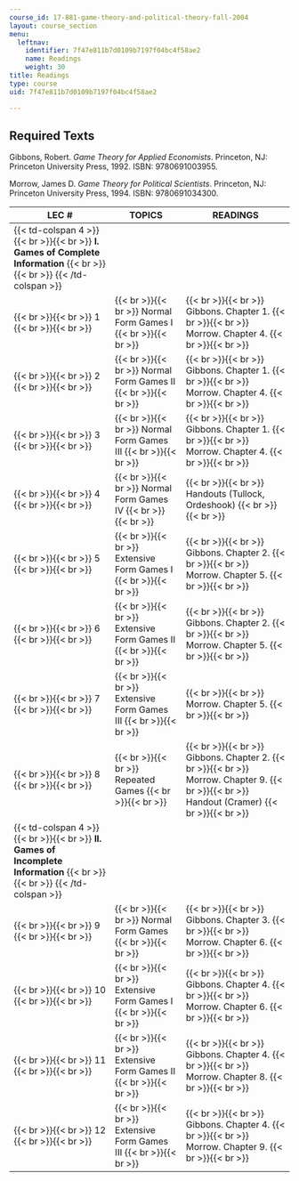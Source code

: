 ```yaml
---
course_id: 17-881-game-theory-and-political-theory-fall-2004
layout: course_section
menu:
  leftnav:
    identifier: 7f47e811b7d0109b7197f04bc4f58ae2
    name: Readings
    weight: 30
title: Readings
type: course
uid: 7f47e811b7d0109b7197f04bc4f58ae2

---
```


Required Texts
--------------

Gibbons, Robert. _Game Theory for Applied Economists_. Princeton, NJ: Princeton University Press, 1992. ISBN: 9780691003955.

Morrow, James D. _Game Theory for Political Scientists_. Princeton, NJ: Princeton University Press, 1994. ISBN: 9780691034300.

| LEC # | TOPICS | READINGS |
| --- | --- | --- |
| {{< td-colspan 4 >}} {{< br >}}{{< br >}} **I. Games of Complete Information** {{< br >}}{{< br >}} {{< /td-colspan >}} ||||
|  {{< br >}}{{< br >}} 1 {{< br >}}{{< br >}}  |  {{< br >}}{{< br >}} Normal Form Games I {{< br >}}{{< br >}}  |  {{< br >}}{{< br >}} Gibbons. Chapter 1. {{< br >}}{{< br >}} Morrow. Chapter 4. {{< br >}}{{< br >}}  |
|  {{< br >}}{{< br >}} 2 {{< br >}}{{< br >}}  |  {{< br >}}{{< br >}} Normal Form Games II {{< br >}}{{< br >}}  |  {{< br >}}{{< br >}} Gibbons. Chapter 1. {{< br >}}{{< br >}} Morrow. Chapter 4. {{< br >}}{{< br >}}  |
|  {{< br >}}{{< br >}} 3 {{< br >}}{{< br >}}  |  {{< br >}}{{< br >}} Normal Form Games III {{< br >}}{{< br >}}  |  {{< br >}}{{< br >}} Gibbons. Chapter 1. {{< br >}}{{< br >}} Morrow. Chapter 4. {{< br >}}{{< br >}}  |
|  {{< br >}}{{< br >}} 4 {{< br >}}{{< br >}}  |  {{< br >}}{{< br >}} Normal Form Games IV {{< br >}}{{< br >}}  |  {{< br >}}{{< br >}} Handouts (Tullock, Ordeshook) {{< br >}}{{< br >}}  |
|  {{< br >}}{{< br >}} 5 {{< br >}}{{< br >}}  |  {{< br >}}{{< br >}} Extensive Form Games I {{< br >}}{{< br >}}  |  {{< br >}}{{< br >}} Gibbons. Chapter 2. {{< br >}}{{< br >}} Morrow. Chapter 5. {{< br >}}{{< br >}}  |
|  {{< br >}}{{< br >}} 6 {{< br >}}{{< br >}}  |  {{< br >}}{{< br >}} Extensive Form Games II {{< br >}}{{< br >}}  |  {{< br >}}{{< br >}} Gibbons. Chapter 2. {{< br >}}{{< br >}} Morrow. Chapter 5. {{< br >}}{{< br >}}  |
|  {{< br >}}{{< br >}} 7 {{< br >}}{{< br >}}  |  {{< br >}}{{< br >}} Extensive Form Games III {{< br >}}{{< br >}}  |  {{< br >}}{{< br >}} Morrow. Chapter 5. {{< br >}}{{< br >}}  |
|  {{< br >}}{{< br >}} 8 {{< br >}}{{< br >}}  |  {{< br >}}{{< br >}} Repeated Games {{< br >}}{{< br >}}  |  {{< br >}}{{< br >}} Gibbons. Chapter 2. {{< br >}}{{< br >}} Morrow. Chapter 9. {{< br >}}{{< br >}} Handout (Cramer) {{< br >}}{{< br >}}  |
| {{< td-colspan 4 >}} {{< br >}}{{< br >}} **II. Games of Incomplete Information** {{< br >}}{{< br >}} {{< /td-colspan >}} ||||
|  {{< br >}}{{< br >}} 9 {{< br >}}{{< br >}}  |  {{< br >}}{{< br >}} Normal Form Games {{< br >}}{{< br >}}  |  {{< br >}}{{< br >}} Gibbons. Chapter 3. {{< br >}}{{< br >}} Morrow. Chapter 6. {{< br >}}{{< br >}}  |
|  {{< br >}}{{< br >}} 10 {{< br >}}{{< br >}}  |  {{< br >}}{{< br >}} Extensive Form Games I {{< br >}}{{< br >}}  |  {{< br >}}{{< br >}} Gibbons. Chapter 4. {{< br >}}{{< br >}} Morrow. Chapter 6. {{< br >}}{{< br >}}  |
|  {{< br >}}{{< br >}} 11 {{< br >}}{{< br >}}  |  {{< br >}}{{< br >}} Extensive Form Games II {{< br >}}{{< br >}}  |  {{< br >}}{{< br >}} Gibbons. Chapter 4. {{< br >}}{{< br >}} Morrow. Chapter 8. {{< br >}}{{< br >}}  |
|  {{< br >}}{{< br >}} 12 {{< br >}}{{< br >}}  |  {{< br >}}{{< br >}} Extensive Form Games III {{< br >}}{{< br >}}  |  {{< br >}}{{< br >}} Gibbons. Chapter 4. {{< br >}}{{< br >}} Morrow. Chapter 9. {{< br >}}{{< br >}}